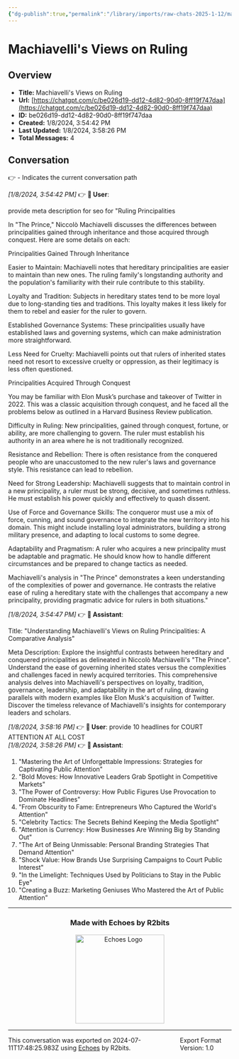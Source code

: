 ```yaml
---
{"dg-publish":true,"permalink":"/library/imports/raw-chats-2025-1-12/machiavelli-s-views-on-ruling/"}
---
```


# Machiavelli's Views on Ruling

## Overview
- **Title:** Machiavelli's Views on Ruling
- **Url:** [https://chatgpt.com/c/be026d19-dd12-4d82-90d0-8ff19f747daa](https://chatgpt.com/c/be026d19-dd12-4d82-90d0-8ff19f747daa)
- **ID:** be026d19-dd12-4d82-90d0-8ff19f747daa
- **Created:** 1/8/2024, 3:54:42 PM
- **Last Updated:** 1/8/2024, 3:58:26 PM
- **Total Messages:** 4

## Conversation
👉 - Indicates the current conversation path

<i>[1/8/2024, 3:54:42 PM]</i> 👉 <b>👤 User</b>: 

provide meta description for seo for "Ruling Principalities

In "The Prince," Niccolò Machiavelli discusses the differences between principalities gained through inheritance and those acquired through conquest. Here are some details on each:

Principalities Gained Through Inheritance

Easier to Maintain: Machiavelli notes that hereditary principalities are easier to maintain than new ones. The ruling family's longstanding authority and the population's familiarity with their rule contribute to this stability.

Loyalty and Tradition: Subjects in hereditary states tend to be more loyal due to long-standing ties and traditions. This loyalty makes it less likely for them to rebel and easier for the ruler to govern.

Established Governance Systems: These principalities usually have established laws and governing systems, which can make administration more straightforward.

Less Need for Cruelty: Machiavelli points out that rulers of inherited states need not resort to excessive cruelty or oppression, as their legitimacy is less often questioned.

Principalities Acquired Through Conquest

You may be familiar with Elon Musk’s purchase and takeover of Twitter in 2022. This was a classic acquisition through conquest, and he faced all the problems below as outlined in a Harvard Business Review publication.

Difficulty in Ruling: New principalities, gained through conquest, fortune, or ability, are more challenging to govern. The ruler must establish his authority in an area where he is not traditionally recognized.

Resistance and Rebellion: There is often resistance from the conquered people who are unaccustomed to the new ruler's laws and governance style. This resistance can lead to rebellion.

Need for Strong Leadership: Machiavelli suggests that to maintain control in a new principality, a ruler must be strong, decisive, and sometimes ruthless. He must establish his power quickly and effectively to quash dissent.

Use of Force and Governance Skills: The conqueror must use a mix of force, cunning, and sound governance to integrate the new territory into his domain. This might include installing loyal administrators, building a strong military presence, and adapting to local customs to some degree.

Adaptability and Pragmatism: A ruler who acquires a new principality must be adaptable and pragmatic. He should know how to handle different circumstances and be prepared to change tactics as needed.

Machiavelli's analysis in "The Prince" demonstrates a keen understanding of the complexities of power and governance. He contrasts the relative ease of ruling a hereditary state with the challenges that accompany a new principality, providing pragmatic advice for rulers in both situations."<br>

<i>[1/8/2024, 3:54:47 PM]</i> 👉 <b>🤖 Assistant</b>: 

Title: "Understanding Machiavelli's Views on Ruling Principalities: A Comparative Analysis"

Meta Description: Explore the insightful contrasts between hereditary and conquered principalities as delineated in Niccolò Machiavelli's "The Prince". Understand the ease of governing inherited states versus the complexities and challenges faced in newly acquired territories. This comprehensive analysis delves into Machiavelli's perspectives on loyalty, tradition, governance, leadership, and adaptability in the art of ruling, drawing parallels with modern examples like Elon Musk's acquisition of Twitter. Discover the timeless relevance of Machiavelli's insights for contemporary leaders and scholars.<br>

<i>[1/8/2024, 3:58:16 PM]</i> 👉 <b>👤 User</b>: provide 10 headlines for COURT ATTENTION AT ALL COST<br>
<i>[1/8/2024, 3:58:26 PM]</i> 👉 <b>🤖 Assistant</b>: 

1. "Mastering the Art of Unforgettable Impressions: Strategies for Captivating Public Attention"
2. "Bold Moves: How Innovative Leaders Grab Spotlight in Competitive Markets"
3. "The Power of Controversy: How Public Figures Use Provocation to Dominate Headlines"
4. "From Obscurity to Fame: Entrepreneurs Who Captured the World's Attention"
5. "Celebrity Tactics: The Secrets Behind Keeping the Media Spotlight"
6. "Attention is Currency: How Businesses Are Winning Big by Standing Out"
7. "The Art of Being Unmissable: Personal Branding Strategies That Demand Attention"
8. "Shock Value: How Brands Use Surprising Campaigns to Court Public Interest"
9. "In the Limelight: Techniques Used by Politicians to Stay in the Public Eye"
10. "Creating a Buzz: Marketing Geniuses Who Mastered the Art of Public Attention"<br>

---

<div align="center">

### Made with Echoes by R2bits

<a href="https://echoes.r2bits.com">
  <img src="https://images.squarespace-cdn.com/content/v1/6493af4741c13939d335f0b8/18b27467-2da2-43b7-8d44-234bccf4f462/MINI_ECHOES_LOGO_NORMAL_WHITE_TEXT_SMALL-05-14+%281%29.png?format=300w" alt="Echoes Logo" width="200"/>
</a>

</div>

---

<div style="display: flex; justify-content: space-between;">
  <span>This conversation was exported on 2024-07-11T17:48:25.983Z using <a href="https://echoes.r2bits.com">Echoes</a> by R2bits.</span>
  <span>Export Format Version: 1.0</span>
</div>
